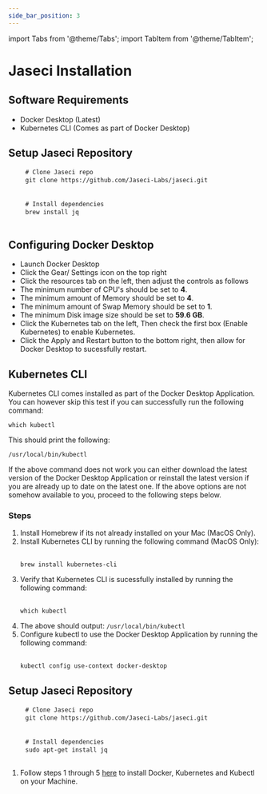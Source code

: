 ```yaml
---
side_bar_position: 3
---
```


import Tabs from '@theme/Tabs';
import TabItem from '@theme/TabItem';

# Jaseci Installation

## Software Requirements

- Docker Desktop (Latest)
- Kubernetes CLI (Comes as part of Docker Desktop)



<Tabs>
  <TabItem value="macos-and-windows-wsl" label="MacOS and Windows (WSL)" default>
    <h2>Setup Jaseci Repository</h2>
    <pre>
    <code># Clone Jaseci repo</code>
    <code>git clone https://github.com/Jaseci-Labs/jaseci.git</code>
    <br/>
    <code># Install dependencies</code>
    <code>brew install jq</code>
    </pre>
    <h2>Configuring Docker Desktop</h2>
    <ul>
        <li>Launch Docker Desktop</li>
        <li>Click the Gear/ Settings icon on the top right</li>
        <li>Click the resources tab on the left, then adjust the controls as follows</li>
        <li>The minimum number of CPU's should be set to <strong>4</strong>.</li>
        <li>The minimum amount of Memory should be set to <strong>4</strong>.</li>
        <li>The minimum amount of Swap Memory should be set to <strong>1</strong>.</li>
        <li>The minimum Disk image size should be set to <strong>59.6 GB</strong>.</li>
        <li>Click the Kubernetes tab on the left, Then check the first box (Enable Kubernetes) to enable Kubernetes.</li>
        <li>Click the Apply and Restart button to the bottom right, then allow for Docker Desktop to sucessfully restart.</li>
    </ul>
    <h2>Kubernetes CLI</h2>
    <p>Kubernetes CLI comes installed as part of the Docker Desktop Application. You can however skip this test if you can successfully run the following command:</p>
    <pre><code>which kubectl</code></pre>
    <p>This should print the following:</p>
    <pre><code>/usr/local/bin/kubectl</code></pre>
    <p>If the above command does not work you can either download the latest version of the Docker Desktop Application or reinstall the latest version if you are already up to date on the latest one. If the above options are not somehow available to you, proceed to the following steps below.</p>
    <h3>Steps</h3>
    <ol>
        <li>Install Homebrew if its not already installed on your Mac (MacOS Only).</li>
        <li>Install Kubernetes CLI by running the following command (MacOS Only):</li>
        <br/>
        <pre><code>brew install kubernetes-cli</code></pre>
        <li>Verify that Kubernetes CLI is sucessfully installed by running the following command:</li>
        <br/>
        <pre><code>which kubectl</code></pre>
        <li>The above should output: <code>/usr/local/bin/kubectl</code></li>
        <li>Configure kubectl to use the Docker Desktop Application by running the following command:</li>
        <br/>
        <pre><code>kubectl config use-context docker-desktop</code></pre>
    </ol>
  </TabItem>
  <TabItem value="linux" label="Linux">
    <h2>Setup Jaseci Repository</h2>
    <pre>
    <code># Clone Jaseci repo</code>
    <code>git clone https://github.com/Jaseci-Labs/jaseci.git</code>
    <br/>
    <code># Install dependencies</code>
    <code>sudo apt-get install jq</code>
    </pre>
    <ol>
        <li>Follow steps 1 through 5 <a href="https://phoenixnap.com/kb/install-kubernetes-on-ubuntu">here</a> to install Docker, Kubernetes and Kubectl on your Machine.</li>
    </ol>
  </TabItem>
</Tabs>
